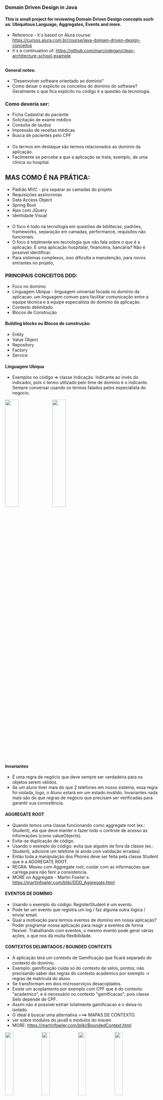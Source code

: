 ### Domain Driven Design in Java
#### This is small project for reviewing Domain Driven Design concepts such as: Ubiquitous Language, Aggregates, Events and more. 
- Reference - it´s based on Alura course: https://cursos.alura.com.br/course/java-domain-driven-design-conceitos
- it´s a continuation of: https://github.com/marciodegan/clean-architecture-school-example
##
#### General notes:
- "Desenvolver software orientado ao domínio"
- Como deixar o explicito os conceitos do domínio do software? Geralmente o que fica explicito no código é a questão da tecnologia.

### Como deveria ser:
- Ficha Cadastral do paciente
- Solicitação de exame médico
- Consulta de laudos
- Impressão de receitas médicas
- Busca de pacientes pelo CPF
####
- Os termos em destaque são termos relacionados ao domínio da aplicação.
- Facilmente se percebe a que a aplicação se trata, exemplo, de uma clínica ou hospital.

## MAS COMO É NA PRÁTICA:
- Padrão MVC - pra separar as camadas do projeto
- Requisições assíncronas
- Data Access Object
- Spring Boot
- Ajax com JQuery
- Identidade Visual
####
- O foco é todo na tecnologia em questões de biblitecas, padrões, frameworks, separação em camadas, performance, requisitos não funcionais.
- O foco é totalmente em tecnologia que não fala sobre o que é a aplicação. É uma aplicação hospitalar, financeira, bancária? Não é possivel identificar.
- Para sistemas complexos, isso dificulta a manutenção, para novos entrantes no projeto, 

### PRINCIPAIS CONCEITOS DDD:
- Foco no domínio
- Linguagem Ubíqua - linguagem universal focada no domínio da aplicacao. um linguagem comum para facilitar comunicação entre a equipe técnica e a equipe especialista do domínio da aplicação.
- Contexto delimitado 
- Blocos de Construção

#### Building blocks ou Blocos de construção:
- Entity
- Value Object
- Repository
- Factory
- Service

#### Linguagem Ubiqua 
- Exemplos no código => classe Indicação. Indicante ao invés do indicador, pois o termo utilizado pelo time de dominio é o indicante. Sempre conversar usando os termos falados pelos especialista do negocio. 

<img src="https://user-images.githubusercontent.com/58707950/140654634-6315f3ef-3bfc-406b-ac63-0848d9350479.png" width="30%"></img> 
<img src="https://user-images.githubusercontent.com/58707950/140654633-745e44f4-a19f-4823-b4f1-a8f43087cb30.png" width="30%"></img>


#### Invariantes
- É uma regra de negócio que deve sempre ser verdadeira para os objetos serem válidos.
- Se um aluno tiver mais do que 2 telefones em nosso sistema, essa regra foi violada, logo, o Aluno estará em um estado inválido. Invariantes nada mais são do que regras de negócio que precisam ser verificadas para garantir sua consistência.


#### AGGREGATE ROOT
- Quando temos uma classe funcionando como aggregate root (ex.: Student), ela que deve manter e fazer todo o controle de acesso as informações (como valueObjects).
- Evita-se duplicação de código.
- Usando o exemplo do código: evita que alguém de fora da classe (ex.: Student), adicione um telefone (e ainda com validação erradas). 
- Então toda a manipulação dos Phones deve ser feita pela classe Student que é a AGGREGATE ROOT.
- REGRA: Mexeu com Aggregate root, cuidar com as informações que carrega para não ferir a consistencia.
- MORE on Aggregate - Martin Fowler´s: https://martinfowler.com/bliki/DDD_Aggregate.html

#### EVENTOS DE DOMÍNIO
- Usando o exemplo do código: RegisterStudent é um evento.
- Pode ter um evento que registra um log / faz alguma outra lógica / enviar email.
- Qual a motivação para termos eventos de domínio em nossa aplicação? Poder programar nossa aplicação para reagir a eventos de forma flexível. Trabalhando com eventos, o mesmo evento pode gerar várias ações, o que nos dá muita flexibilidade.

#### CONTEXTOS DELIMITADOS / BOUNDED CONTEXTS
- A aplicação terá um contexto de Gamificação que ficará separado do contexto do domínio. 
- Exemplo: gamificação cuida só do contexto de selos, pontos; não precisando saber das regras do contexto academico por exemplo -> regras de matrícula do aluno.
- Se transformam em dois microserviços desacoplados.
- Existe um acoplamento por exemplo com CPF que é do contexto "academico", e é necessário no contexto "gamificacao", pois classe Selo depende de CPF.
- Assim não é possível extrair totalmente gamificacao e o deixa-lo isolado.
- O ideal é buscar uma alternativa ===> MAPAS DE CONTEXTO.
- ver sobre módulos do java9 e módulos do maven
- MORE: https://martinfowler.com/bliki/BoundedContext.html

<img src="https://user-images.githubusercontent.com/58707950/140791755-db32924f-8101-45ce-b0c0-c9c22fd88c77.png" width="23%"></img> <img src="https://user-images.githubusercontent.com/58707950/140791758-84108c29-7842-4850-adf7-13ac3aee75cd.png" width="23%"></img> <img src="https://user-images.githubusercontent.com/58707950/140791760-33e6ee84-2922-4e45-9911-69537e0fe322.png" width="23%"></img> <img src="https://user-images.githubusercontent.com/58707950/140791761-66ad1da0-460a-4d81-a934-cc588a794d36.png" width="23%"></img> 
